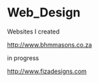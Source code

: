 # Web_Design
Websites I created

http://www.bhmmasons.co.za

in progress

http://www.fizadesigns.com

